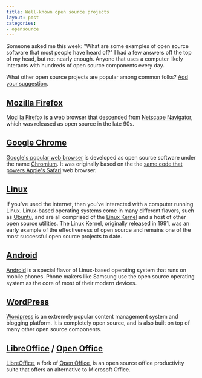 ```yaml
---
title: Well-known open source projects
layout: post
categories:
- opensource
---
```


Someone asked me this week: "What are some examples of open source software that most people have heard of?" I had a few answers off the top of my head, but not nearly enough. Anyone that uses a computer likely interacts with hundreds of open source components every day.

What other open source projects are popular among common folks? [Add your suggestion][pr].

## [Mozilla Firefox](http://en.wikipedia.org/wiki/Firefox)

[Mozilla Firefox](https://www.mozilla.org/en-US/firefox/new/) is a web browser that descended from [Netscape Navigator](http://en.wikipedia.org/wiki/Netscape_Navigator), which was released as open source in the late 90s.

## [Google Chrome](http://en.wikipedia.org/wiki/Google_Chrome)

[Google's popular web browser](http://www.google.com/chrome/) is developed as open source software under the name [Chromium](http://www.chromium.org/). It was  originally based on the the [same code that powers Apple's Safari](https://www.webkit.org/) web browser.

## [Linux](https://www.kernel.org/)

If you've used the internet, then you've interacted with a computer running Linux. Linux-based operating systems come in many different flavors, such as [Ubuntu](http://www.ubuntu.com/), and are all comprised of the [Linux Kernel](https://www.kernel.org/) and a host of other open source utilities. The Linux Kernel, originally released in 1991, was an early example of the effectiveness of open source and remains one of the most successful open source projects to date.

## [Android](http://en.wikipedia.org/wiki/Android_(operating_system))

[Android](https://www.android.com/intl/en_us/) is a special flavor of Linux-based operating system that runs on mobile phones. Phone makers like Samsung use the open source operating system as the core of most of their modern devices.

## [WordPress](http://en.wikipedia.org/wiki/WordPress)

[Wordpress](https://wordpress.org/) is an extremely popular content management system and blogging platform. It is completely open source, and is also built on top of many other open source components.

## [LibreOffice](http://en.wikipedia.org/wiki/LibreOffice) / [Open Office](http://en.wikipedia.org/wiki/Apache_OpenOffice)

[LibreOffice](https://www.libreoffice.org/), a fork of [Open Office](https://www.libreoffice.org/), is an open source office productivity suite that offers an alternative to Microsoft Office.

[pr]: https://github.com/bkeepers/bkeepers.github.io/pull/8
